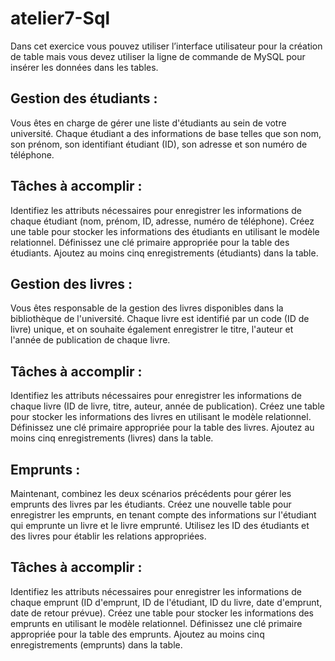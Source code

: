 # atelier7-Sql
Dans cet exercice vous pouvez utiliser l’interface utilisateur pour la création de table mais vous devez utiliser la ligne de commande de MySQL pour insérer les données dans les tables.

## Gestion des étudiants :
Vous êtes en charge de gérer une liste d'étudiants au sein de votre université. Chaque étudiant a des informations de base telles que son nom, son prénom, son identifiant étudiant (ID), son adresse et son numéro de téléphone.

## Tâches à accomplir :
Identifiez les attributs nécessaires pour enregistrer les informations de chaque étudiant (nom, prénom, ID, adresse, numéro de téléphone).
Créez une table pour stocker les informations des étudiants en utilisant le modèle relationnel.
Définissez une clé primaire appropriée pour la table des étudiants.
Ajoutez au moins cinq enregistrements (étudiants) dans la table.

## Gestion des livres :
Vous êtes responsable de la gestion des livres disponibles dans la bibliothèque de l'université. Chaque livre est identifié par un code (ID de livre) unique, et on souhaite également enregistrer le titre, l'auteur et l'année de publication de chaque livre.

## Tâches à accomplir :
Identifiez les attributs nécessaires pour enregistrer les informations de chaque livre (ID de livre, titre, auteur, année de publication).
Créez une table pour stocker les informations des livres en utilisant le modèle relationnel.
Définissez une clé primaire appropriée pour la table des livres.
Ajoutez au moins cinq enregistrements (livres) dans la table. 
## Emprunts :
Maintenant, combinez les deux scénarios précédents pour gérer les emprunts des livres par les étudiants. Créez une nouvelle table pour enregistrer les emprunts, en tenant compte des informations sur l'étudiant qui emprunte un livre et le livre emprunté. Utilisez les ID des étudiants et des livres pour établir les relations appropriées.

## Tâches à accomplir :
Identifiez les attributs nécessaires pour enregistrer les informations de chaque emprunt (ID d'emprunt, ID de l'étudiant, ID du livre, date d'emprunt, date de retour prévue).
Créez une table pour stocker les informations des emprunts en utilisant le modèle relationnel.
Définissez une clé primaire appropriée pour la table des emprunts.
Ajoutez au moins cinq enregistrements (emprunts) dans la table.
